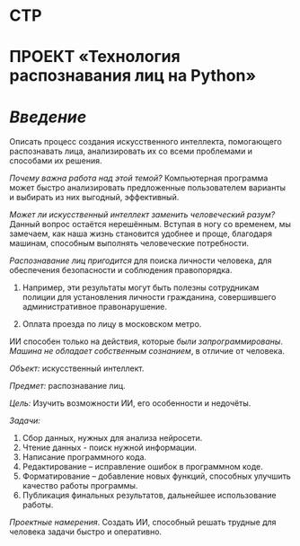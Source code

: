 # СТР
# ПРОЕКТ «Технология распознавания лиц на Python»
# _Введение_
Описать процесс создания искусственного интеллекта, помогающего распознавать лица, анализировать их со всеми проблемами и способами их решения.

_Почему важна работа над этой темой?_ Компьютерная программа может быстро анализировать предложенные пользователем варианты и выбирать из них выгодный, эффективный.

_Может ли искусственный интеллект заменить человеческий разум?_ Данный вопрос остаётся нерешённым. Вступая в ногу со временем, мы замечаем, как наша жизнь становится удобнее и проще, благодаря машинам, способным выполнять человеческие потребности.

_Распознавание лиц пригодится_ для поиска личности человека, для обеспечения безопасности и соблюдения правопорядка.

1.	Например, эти результаты могут быть полезны сотрудникам полиции для установления личности гражданина, совершившего административное правонарушение.

2.	Оплата проезда по лицу в московском метро.

ИИ способен только на действия, которые _были запрограммированы_. _Машина не обладает собственным сознанием_, в отличие от человека.

_Объект:_ искусственный интеллект.

_Предмет:_ распознавание лиц.

_Цель:_
Изучить возможности ИИ, его особенности и недочёты.

_Задачи:_
1.	Сбор данных, нужных для анализа нейросети.
2.	Чтение данных - поиск нужной информации.
3.	Написание программного кода.
4.	Редактирование – исправление ошибок в программном коде.
5.	Форматирование – добавление новых функций, способных улучшить качество работы программы.
6.	Публикация финальных результатов, дальнейшее использование работы.

_Проектные намерения_. Создать ИИ, способный решать трудные для человека задачи быстро и оперативно.
